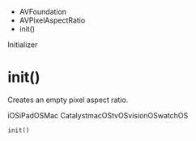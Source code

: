 

- AVFoundation
- AVPixelAspectRatio
-  init() 

Initializer

# init()

Creates an empty pixel aspect ratio.

iOSiPadOSMac CatalystmacOStvOSvisionOSwatchOS

``` source
init()
```

